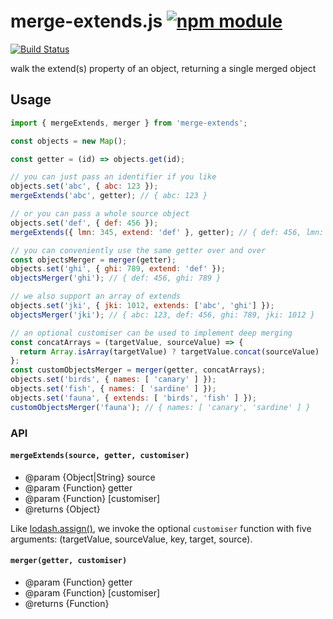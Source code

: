 # merge-extends.js [![npm module](https://img.shields.io/npm/v/merge-extends.svg)](https://www.npmjs.com/package/merge-extends)
[![Build Status](https://travis-ci.org/jokeyrhyme/merge-extends.js.png)](https://travis-ci.org/jokeyrhyme/merge-extends.js)

walk the extend(s) property of an object, returning a single merged object


## Usage


```js
import { mergeExtends, merger } from 'merge-extends';

const objects = new Map();

const getter = (id) => objects.get(id);

// you can just pass an identifier if you like
objects.set('abc', { abc: 123 });
mergeExtends('abc', getter); // { abc: 123 }

// or you can pass a whole source object
objects.set('def', { def: 456 });
mergeExtends({ lmn: 345, extend: 'def' }, getter); // { def: 456, lmn: 345 }

// you can conveniently use the same getter over and over
const objectsMerger = merger(getter);
objects.set('ghi', { ghi: 789, extend: 'def' });
objectsMerger('ghi'); // { def: 456, ghi: 789 }

// we also support an array of extends
objects.set('jki', { jki: 1012, extends: ['abc', 'ghi'] });
objectsMerger('jki'); // { abc: 123, def: 456, ghi: 789, jki: 1012 }

// an optional customiser can be used to implement deep merging
const concatArrays = (targetValue, sourceValue) => {
  return Array.isArray(targetValue) ? targetValue.concat(sourceValue) : sourceValue;
};
const customObjectsMerger = merger(getter, concatArrays);
objects.set('birds', { names: [ 'canary' ] });
objects.set('fish', { names: [ 'sardine' ] });
objects.set('fauna', { extends: [ 'birds', 'fish' ] });
customObjectsMerger('fauna'); // { names: [ 'canary', 'sardine' ] }
```


### API


#### `mergeExtends(source, getter, customiser)`

- @param {Object|String} source
- @param {Function} getter
- @param {Function} [customiser]
- @returns {Object}

Like [lodash.assign()](https://lodash.com/docs#assign),
we invoke the optional `customiser` function with five arguments:
(targetValue, sourceValue, key, target, source).


#### `merger(getter, customiser)`

- @param {Function} getter
- @param {Function} [customiser]
- @returns {Function}
